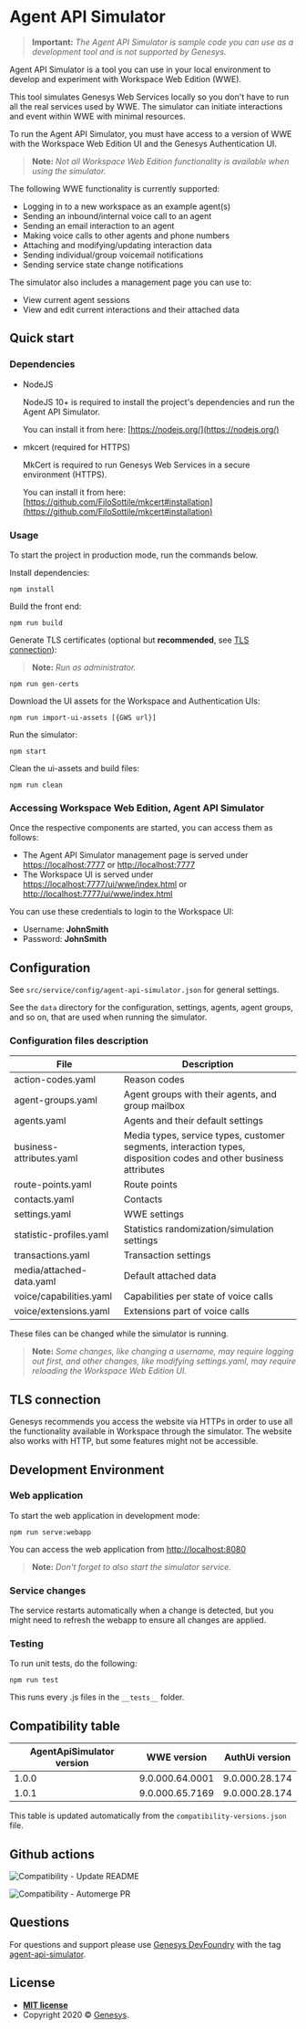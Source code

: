 # Agent API Simulator

>**Important:** _The Agent API Simulator is sample code you can use as a development tool and is not supported by Genesys._

Agent API Simulator is a tool you can use in your local environment to develop and experiment with Workspace Web Edition (WWE).

This tool simulates Genesys Web Services locally so you don't have to run all the real services used by WWE. The simulator can initiate interactions and event within WWE with minimal resources.

To run the Agent API Simulator, you must have access to a version of WWE with the Workspace Web Edition UI and the Genesys Authentication UI.

>**Note:** _Not all Workspace Web Edition functionality is available when using the simulator._

The following WWE functionality is currently supported:

- Logging in to a new workspace as an example agent(s)
- Sending an inbound/internal voice call to an agent
- Sending an email interaction to an agent
- Making voice calls to other agents and phone numbers
- Attaching and modifying/updating interaction data
- Sending individual/group voicemail notifications
- Sending service state change notifications

The simulator also includes a management page you can use to:

- View current agent sessions
- View and edit current interactions and their attached data

## Quick start

### Dependencies

- NodeJS

    NodeJS 10+ is required to install the project's dependencies and run the Agent API Simulator.

    You can install it from here: [https://nodejs.org/](https://nodejs.org/)

- mkcert (required for HTTPS)

    MkCert is required to run Genesys Web Services in a secure environment (HTTPS).

    You can install it from here: [https://github.com/FiloSottile/mkcert#installation](https://github.com/FiloSottile/mkcert#installation)

### Usage

To start the project in production mode, run the commands below.

Install dependencies:

```shell
npm install
```

Build the front end:

```shell
npm run build
```

Generate TLS certificates (optional but **recommended**, see [TLS connection](#TLS-connection)):

  >**Note:** _Run as administrator._

```shell
npm run gen-certs
```

Download the UI assets for the Workspace and Authentication UIs:

  ```shell
  npm run import-ui-assets [{GWS url}]
  ```

  Run the simulator:

  ```shell
  npm start
  ```

Clean the ui-assets and build files:

  ```shell
  npm run clean
  ```

### Accessing Workspace Web Edition, Agent API Simulator

Once the respective components are started, you can access them as follows:

- The Agent API Simulator management page is served under [https://localhost:7777](https://localhost:7777) or [http://localhost:7777](http://localhost:7777)
- The Workspace UI is served under [https://localhost:7777/ui/wwe/index.html](https://localhost:7777/ui/wwe/index.html) or [http://localhost:7777/ui/wwe/index.html](http://localhost:7777/ui/wwe/index.html)


You can use these credentials to login to the Workspace UI:

- Username: **JohnSmith**
- Password: **JohnSmith**

## Configuration

See `src/service/config/agent-api-simulator.json` for general settings.

See the `data` directory for the configuration, settings, agents, agent groups, and so on, that are used when running the simulator.

### Configuration files description

| File  | Description |
| ------------- | ------------- |
| action-codes.yaml  | Reason codes  |
| agent-groups.yaml  | Agent groups with their agents, and group mailbox  |
| agents.yaml | Agents and their default settings  |
| business-attributes.yaml  | Media types, service types, customer segments, interaction types, disposition codes and other business attributes |
| route-points.yaml  | Route points |
| contacts.yaml | Contacts |
| settings.yaml  | WWE settings |
| statistic-profiles.yaml  | Statistics randomization/simulation settings |
| transactions.yaml | Transaction settings  |
| media/attached-data.yaml | Default attached data  |
| voice/capabilities.yaml | Capabilities per state of voice calls |
| voice/extensions.yaml | Extensions part of voice calls |

These files can be changed while the simulator is running.

>**Note:** _Some changes, like changing a username, may require logging out first, and other changes, like modifying settings.yaml, may require reloading the Workspace Web Edition UI._

## TLS connection

Genesys recommends you access the website via HTTPs in order to use all the functionality available in Workspace through the simulator. The website also works with HTTP, but some features might not be accessible.

## Development Environment

### Web application

To start the web application in development mode:

  ```shell
  npm run serve:webapp
  ```

You can access the web application from [http://localhost:8080](http://localhost:8080)

>**Note:** _Don't forget to also start the simulator service._

### Service changes

The service restarts automatically when a change is detected, but you might need to refresh the webapp to ensure all changes are applied.

### Testing

To run unit tests, do the following:

  ```shell
  npm run test
  ```

This runs every .js files in the `__tests__` folder.

## Compatibility table

|AgentApiSimulator version|WWE version|AuthUi version|
|---|---|---|
|1.0.0|9.0.000.64.0001|9.0.000.28.174|
|1.0.1|9.0.000.65.7169|9.0.000.28.174|

This table is updated automatically from the `compatibility-versions.json` file.

## Github actions

![Compatibility - Update README](https://github.com/aure-olivier/action-test/workflows/Compatibility%20-%20Update%20README/badge.svg)

![Compatibility - Automerge PR](https://github.com/aure-olivier/action-test/workflows/Compatibility%20-%20Automerge%20PR/badge.svg)

## Questions

For questions and support please use [Genesys DevFoundry](https://developer.genesys.com/) with the tag [agent-api-simulator](https://developer.genesys.com/q2a/tag/agent-api-simulator).

## License

- **[MIT license](http://opensource.org/licenses/mit-license.php)**
- Copyright 2020 © [Genesys](https://www.genesys.com/).
